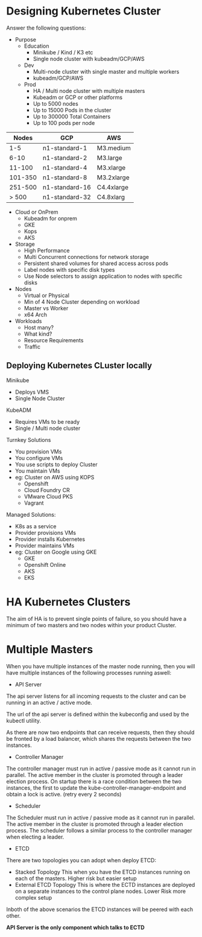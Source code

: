 # Designing Kubernetes Cluster

Answer the following questions:
 - Purpose
   - Education
     - Minikube / Kind / K3 etc
     - Single node cluster with kubeadm/GCP/AWS
   - Dev
     - Multi-node cluster with single master and multiple workers
     - kubeadm/GCP/AWS
   - Prod
     - HA / Multi node cluster with multiple masters
     - Kubeadm or GCP or other platforms
     - Up to 5000 nodes
     - Up to 15000 Pods in the cluster
     - Up to 300000 Total Containers
     - Up to 100 pods per node

|Nodes|GCP|AWS|
|------|---|---|
|1-5|n1-standard-1|M3.medium|
|6-10|n1-standard-2|M3.large|
|11-100|n1-standard-4|M3.xlarge|
|101-350|n1-standard-8|M3.2xlarge|
|251-500|n1-standard-16|C4.4xlarge|
|> 500|n1-standard-32|C4.8xlarg|

 - Cloud or OnPrem
   - Kubeadm for onprem
   - GKE
   - Kops
   - AKS
 - Storage
   - High Performance
   - Multi Concurrent connections for network storage
   - Persistent shared volumes for shared access across pods
   - Label nodes with specific disk types
   - Use Node selectors to assign application to nodes with specific disks
 - Nodes
   - Virtual or Physical
   - Min of 4 Node Cluster depending on workload
   - Master vs Worker
   - x64 Arch
 - Workloads
   - Host many?
   - What kind?
   - Resource Requirements
   - Traffic

## Deploying Kubernetes CLuster locally

Minikube
 - Deploys VMS
 - Single Node Cluster

KubeADM
 - Requires VMs to be ready
 - Single / Multi node cluster

Turnkey Solutions
 - You provision VMs
 - You configure VMs
 - You use scripts to deploy Cluster
 - You maintain VMs
 - eg: Cluster on AWS using KOPS
   - Openshift
   - Cloud Foundry CR
   - VMware Cloud PKS
   - Vagrant

Managed Solutions:
 - K8s as a service
 - Provider provisions VMs
 - Provider installs Kubernetes
 - Provider maintains VMs
 - eg: Cluster on Google using GKE
   - GKE
   - Openshift Online
   - AKS
   - EKS

# HA Kubernetes Clusters

The aim of HA is to prevent single points of failure, so you should have a minimum of two masters and two nodes within your product Cluster.

# Multiple Masters

When you have multiple instances of the master node running, then you will have multiple instances of the following processes running aswell:
  - API Server
  
The api server listens for all incoming requests to the cluster and can be running in an active / active mode.

The url of the api server is defined within the kubeconfig and used by the kubectl utility.

As there are now two endpoints that can receive requests, then they should be fronted by a load balancer, which shares the requests between the two instances.

  - Controller Manager

The controller manager must run in active / passive mode as it cannot run in parallel.
The active member in the cluster is promoted through a leader election process.
On startup there is a race condition between the two instances, the first to update the kube-controller-manager-endpoint and obtain a lock is active. (retry every 2 seconds)

  - Scheduler

The Scheduler must run in active / passive mode as it cannot run in parallel.
The active member in the cluster is promoted through a leader election process.
The scheduler follows a similar process to the controller manager when electing a leader.

  - ETCD

There are two topologies you can adopt when deploy ETCD:
 - Stacked Topology
This when you have the ETCD instances running on each of the masters.
Higher risk but easier setup
 - External ETCD Topology
This is where the ECTD instances are deployed on a separate instances to the control plane nodes.
Lower Risk more complex setup

Inboth of the above scenarios the ETCD instances will be peered with each other.

**API Server is the only component which talks to ECTD**